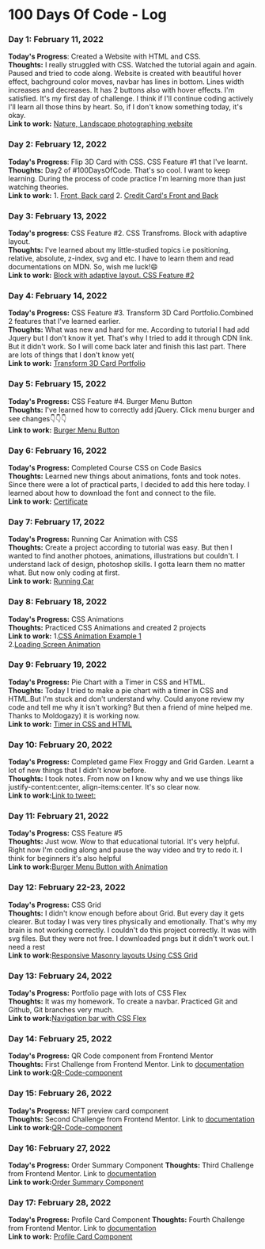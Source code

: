# 100 Days Of Code - Log

### Day 1: February 11, 2022 

**Today's Progress**: Created a Website with HTML and CSS.
 <br />
**Thoughts:** I really struggled with CSS. 
 Watched the tutorial again and again.
 Paused and tried to code along.
 Website is created with beautiful hover effect,
 bachground color moves, navbar has lines in bottom. 
 Lines width increases and decreases.
 It has 2 buttons also with hover effects.
 I'm satisfied. It's my first day of challenge. 
 I think if I'll continue coding actively I'll learn all those thins by heart.
 So, if I don't know something today, it's okay.
 <br />
**Link to work:** [Nature, Landscape photographing website](https://kanyshaiosmonova.github.io/100daysofcode/Day-1)

### Day 2: February 12, 2022

**Today's Progress**: Flip 3D Card with CSS. CSS Feature #1 that I've learnt.
<br />
**Thoughts:** Day2 of #100DaysOfCode. That's so cool. I want to keep learning. During the process of code practice I'm learning more than just watching theories. 
<br /> 
**Link to work:** 1. [Front, Back card](https://kanyshaiosmonova.github.io/100daysofcode/Day-2/Example1/index.html) 2. [Credit Card's Front and Back](https://kanyshaiosmonova.github.io/100daysofcode/Day-2/Example2/index.html)

### Day 3: February 13, 2022

**Today's progress**: CSS Feature #2. CSS Transfroms. Block with adaptive layout. 
<br>
**Thoughts:** I've learned about my little-studied topics i.e positioning, relative, absolute, z-index, svg and etc.  I have to learn them and read documentations on MDN. So, wish me luck!😄
<br>
**Link to work:** [Block with adaptive layout. CSS Feature #2 ](https://kanyshaiosmonova.github.io/100daysofcode/Day-3/index.html   )

### Day 4: February 14, 2022

**Today's Progress:** CSS Feature #3. Transform 3D Card Portfolio.Combined 2 features that I've learned earlier. 
<br>
**Thoughts:** What was new and hard for me. According to tutorial I had add Jquery but I don't know it yet. That's why I tried to add it through CDN link. But it didn't work. 
So I will come back later and finish this last part. There are lots of things that I don't know yet(
<br>
**Link to work:** [Transform 3D Card Portfolio](https://kanyshaiosmonova.github.io/100daysofcode/Day-4/index.html)

### Day 5: February 15, 2022

**Today's Progress:** CSS Feature #4. Burger Menu Button 
<br>
**Thoughts:** I've learned how to correctly add jQuery. Click menu burger and see changes👇👇👇
<br>
**Link to work:** [Burger Menu Button](https://kanyshaiosmonova.github.io/100daysofcode/Day-5/index.html)

### Day 6: February 16, 2022

**Today's Progress:** Completed Course CSS on Code Basics
<br>
**Thoughts:** Learned new things about animations, fonts and took notes.  Since there were a lot of practical parts, I decided to add this here today.  I learned about how to download the font and connect to the file.
<br>
**Link to work:** [Certificate](https://github.com/kanyshaiosmonova/100daysofcode/tree/main/Day-6)

### Day 7: February 17, 2022

**Today's Progress:** Running Car Animation with CSS
<br>
**Thoughts:** Create a project according to tutorial was easy. But then I wanted to find another photoes, animations, illustrations but couldn't. I understand lack of design, photoshop skills. I gotta learn them no matter what. But now only coding at first.
<br>
**Link to work:** [Running Car ](https://kanyshaiosmonova.github.io/100daysofcode/Day-7/index.html)

### Day 8: February 18, 2022

**Today's Progress:** CSS Animations
<br>
**Thoughts:** Practiced CSS Animations and created 2 projects
<br>
**Link to work:** 1.[CSS Animation Example 1](https://kanyshaiosmonova.github.io/100daysofcode/Day-8/example1.html) <br>
2.[Loading Screen Animation](https://kanyshaiosmonova.github.io/100daysofcode/Day-8/example2.html)

### Day 9: February 19, 2022

**Today's Progress:** Pie Chart with a Timer in CSS and HTML. 
<br>
**Thoughts:** Today I tried to make a pie chart with a timer in CSS and HTML.But I'm stuck and don't understand why. Could anyone review my code and tell me why it isn't working?
 But then a friend of mine helped me. Thanks to Moldogazy) it is working now.
<br>
**Link to work:** [Timer in CSS and HTML](https://kanyshaiosmonova.github.io/100daysofcode/Day-9/index.html)

### Day 10: February 20, 2022

**Today's Progress:** Completed game Flex Froggy and Grid Garden. Learnt a lot of new things that I didn't know before. 
<br>
**Thoughts:** I took notes. From now on I know why and we use things like justify-content:center, align-items:center. It's so clear now.
<br>
**Link to work:**[Link to tweet: ](https://twitter.com/Kaniosmonova/status/1495318946664357895)

### Day 11: February 21, 2022

**Today's Progress:** CSS Feature #5
<br>
**Thoughts:** Just wow. Wow to that educational tutorial. It's very helpful. Right now I'm coding along and pause the way video and try to redo it. I think for beginners it's also helpful
<br>
**Link to work:**[Burger Menu Button with Animation](https://kanyshaiosmonova.github.io/100daysofcode/Day11/index.html
)

### Day 12: February 22-23, 2022

**Today's Progress:** CSS Grid
<br>
**Thoughts:** I didn't know enough before about Grid. But every day it gets clearer. But today I was very tires physically and emotionally. That's why my brain is not working correctly. I couldn't do this project correctly. It was with svg files. But they were not free. I downloaded pngs but it didn't work out. I need a rest
<br>
**Link to work:**[Responsive Masonry layouts Using CSS Grid](https://kanyshaiosmonova.github.io/100daysofcode/Day12/index.html
)

### Day 13: February 24, 2022

**Today's Progress:** Portfolio page with lots of  CSS Flex
<br>
**Thoughts:** It was my homework. To create a navbar. Practiced Git and Github, Git branches very much.
<br>
**Link to work:**[Navigation bar with CSS Flex](https://kanyshaiosmonova.github.io/100daysofcode/Day13/index.html
)


### Day 14: February 25, 2022

**Today's Progress:** QR Code component from Frontend Mentor
<br>
**Thoughts:** First Challenge from Frontend Mentor. Link to [documentation](https://github.com/kanyshaiosmonova/Frontend-Mentor-Challenges/blob/main/QR-Code-component/README.md)
<br>
**Link to work:**[QR-Code-component](https://kanyshaiosmonova.github.io/Frontend-Mentor-Challenges/QR-Code-component/index.html)

### Day 15: February 26, 2022

**Today's Progress:** NFT preview card component
<br>
**Thoughts:** Second Challenge from Frontend Mentor. Link to [documentation](https://github.com/kanyshaiosmonova/Frontend-Mentor-Challenges/blob/main/nft-preview-card-component/README.md)
<br>
**Link to work:**[QR-Code-component](https://kanyshaiosmonova.github.io/Frontend-Mentor-Challenges/nft-preview-card-component/index.html)

### Day 16: February 27, 2022

**Today's Progress:** Order Summary Component
**Thoughts:** Third Challenge from Frontend Mentor. Link to [documentation](https://github.com/kanyshaiosmonova/Frontend-Mentor-Challenges/blob/main/order-summary-component/README.md)
<br>
**Link to work:**[Order Summary Component ](https://kanyshaiosmonova.github.io/Frontend-Mentor-Challenges/order-summary-component/index.html)

### Day 17: February 28, 2022

**Today's Progress:** Profile Card Component
**Thoughts:** Fourth Challenge from Frontend Mentor. Link to [documentation](https://github.com/kanyshaiosmonova/Frontend-Mentor-Challenges/tree/main/profile-card-component)
<br>
**Link to work:** [Profile Card Component ](https://kanyshaiosmonova.github.io/Frontend-Mentor-Challenges/profile-card-component/index.html)

